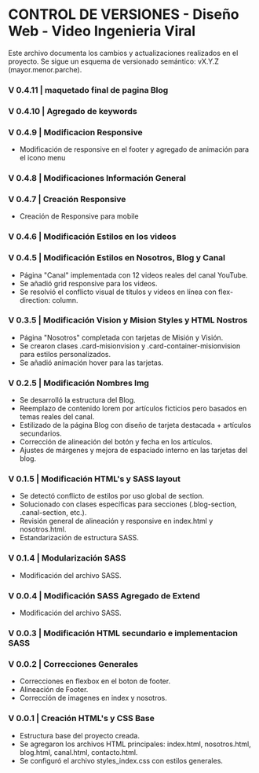# CONTROL DE VERSIONES - Diseño Web - Video Ingenieria Viral

Este archivo documenta los cambios y actualizaciones realizados en el proyecto. Se sigue un esquema de versionado semántico: vX.Y.Z (mayor.menor.parche).

### V 0.4.11 | maquetado final de pagina Blog

### V 0.4.10 | Agregado de keywords

### V 0.4.9 | Modificacion Responsive
* Modificación de responsive en el footer y agregado de animación para el icono menu

### V 0.4.8 | Modificaciones Información General

### V 0.4.7 | Creación Responsive

* Creación de Responsive para mobile

### V 0.4.6 | Modificación Estilos en los videos

### V 0.4.5 | Modificación Estilos en Nosotros, Blog y Canal
* Página "Canal" implementada con 12 videos reales del canal YouTube.
* Se añadió grid responsive para los videos.
* Se resolvió el conflicto visual de títulos y videos en línea con flex-direction: column.


### V 0.3.5 | Modificación Vision y Mision Styles y HTML Nostros
* Página "Nosotros" completada con tarjetas de Misión y Visión.
* Se crearon clases .card-misionvision y .card-container-misionvision para estilos personalizados.
* Se añadió animación hover para las tarjetas.

### V 0.2.5 | Modificación Nombres Img
* Se desarrolló la estructura del Blog.
* Reemplazo de contenido lorem por artículos ficticios pero basados en temas reales del canal.
* Estilizado de la página Blog con diseño de tarjeta destacada + artículos secundarios.
* Corrección de alineación del botón y fecha en los artículos.
* Ajustes de márgenes y mejora de espaciado interno en las tarjetas del blog.

### V 0.1.5 | Modificación HTML's y SASS layout
* Se detectó conflicto de estilos por uso global de section.
* Solucionado con clases específicas para secciones (.blog-section, .canal-section, etc.).
* Revisión general de alineación y responsive en index.html y nosotros.html.
* Estandarización de estructura SASS.

### V 0.1.4 | Modularización SASS
* Modificación del archivo SASS.

### V 0.0.4 | Modificación SASS Agregado de Extend
* Modificación del archivo SASS.

### V 0.0.3 | Modificación HTML secundario e implementacion SASS

### V 0.0.2 | Correcciones Generales
* Correcciones en flexbox en el boton de footer.
* Alineación de Footer.
* Corrección de imagenes en index y nosotros.

### V 0.0.1 | Creación HTML's y CSS Base
* Estructura base del proyecto creada.
* Se agregaron los archivos HTML principales: index.html, nosotros.html, blog.html, canal.html, contacto.html.
* Se configuró el archivo styles_index.css con estilos generales.